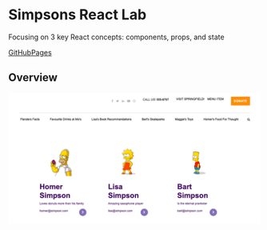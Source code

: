 # Simpsons React Lab

Focusing on 3 key React concepts: components, props, and state

[GitHubPages](https://jessicamaev.github.io/simpsons-react-lab/)

## Overview

<img src="simpsons.png">